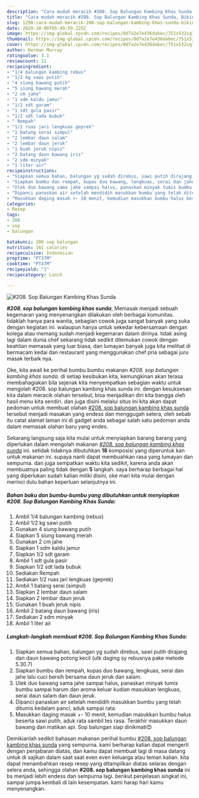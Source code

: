 ```yaml
---
description: "Cara mudah meracik #208. Sop Balungan Kambing Khas Sunda, Bikin Ngiler"
title: "Cara mudah meracik #208. Sop Balungan Kambing Khas Sunda, Bikin Ngiler"
slug: 1290-cara-mudah-meracik-208-sop-balungan-kambing-khas-sunda-bikin-ngiler
date: 2020-10-06T05:49:59.225Z
image: https://img-global.cpcdn.com/recipes/0d7a2e7e436dabec/751x532cq70/208-sop-balungan-kambing-khas-sunda-foto-resep-utama.jpg
thumbnail: https://img-global.cpcdn.com/recipes/0d7a2e7e436dabec/751x532cq70/208-sop-balungan-kambing-khas-sunda-foto-resep-utama.jpg
cover: https://img-global.cpcdn.com/recipes/0d7a2e7e436dabec/751x532cq70/208-sop-balungan-kambing-khas-sunda-foto-resep-utama.jpg
author: Herman Murray
ratingvalue: 3.1
reviewcount: 12
recipeingredient:
- "1/4 balungan kambing rebus"
- "1/2 kg sawi putih"
- "4 siung bawang putih"
- "5 siung bawang merah"
- "2 cm jahe"
- "1 sdm kaldu jamur"
- "1/2 sdt garam"
- "1 sdt gula pasir"
- "1/2 sdt lada bubuk"
- " Rempah"
- "1/2 ruas jari lengkuas geprek"
- "1 batang serai simpul"
- "2 lembar daun salam"
- "2 lembar daun jeruk"
- "1 buah jeruk nipis"
- "2 batang daun bawang iris"
- "2 sdm minyak"
- "1 liter air"
recipeinstructions:
- "Siapkan semua bahan, balungan yg sudah direbus, sawi putih dirajang dan daun bawang potong kecil (utk daging sy rebusnya pake metode 5.30.7)"
- "Siapkan bumbu dan rempah, kupas duo bawang, lengkuas, serai dan jahe lalu cuci bersih bersama daun jeruk dan salam."
- "Ulek duo bawang sama jahe sampai halus, panaskan minyak tumis bumbu sampai harum dan aroma keluar kudian masukkan lengkuas, serai daun salam dan daun jeruk."
- "Dipanci panaskan air setelah mendidih masukkan bumbu yang telah ditumis kedalam panci, aduk sampai rata."
- "Masukkan daging masak +- 10 menit, kemudian masukkan bumbu halus beserta sawi putih, aduk rata sambil tes rasa. Terakhir masukkan daun bawang dan matikan api. Sop balungan siap dinikmati😊"
categories:
- Resep
tags:
- 208
- sop
- balungan

katakunci: 208 sop balungan 
nutrition: 161 calories
recipecuisine: Indonesian
preptime: "PT37M"
cooktime: "PT47M"
recipeyield: "1"
recipecategory: Lunch

---
```



![#208. Sop Balungan Kambing Khas Sunda](https://img-global.cpcdn.com/recipes/0d7a2e7e436dabec/751x532cq70/208-sop-balungan-kambing-khas-sunda-foto-resep-utama.jpg)

<b><i>#208. sop balungan kambing khas sunda</i></b>, Memasak menjadi sebuah kegemaran yang menyenangkan dilakukan oleh berbagai komunitas. tidaklah hanya para wanita, sebagian cowok juga sangat banyak yang suka dengan kegiatan ini. walaupun hanya untuk sekedar kebersamaan dengan kolega atau memang sudah menjadi kegemaran dalam dirinya. tidak asing lagi dalam dunia chef sekarang tidak sedikit ditemukan cowok dengan keahlian memasak yang luar biasa, dan lumayan banyak juga kita melihat di bermacam kedai dan restaurant yang menggunakan chef pria sebagai juru masak terbaik nya.

Oke, kita awali ke perihal bumbu bumbu makanan <i>#208. sop balungan kambing khas sunda</i>. di setiap kesibukan kita, kemungkinan akan terasa membahagiakan bila sejenak kita menyempatkan sebagian waktu untuk mengolah #208. sop balungan kambing khas sunda ini. dengan kesuksesan kita dalam meracik olahan tersebut, bisa menjadikan diri kita bangga oleh hasil menu kita sendiri. dan juga disini melalui situs ini kita akan dapat pedoman untuk membuat olahan <u>#208. sop balungan kambing khas sunda</u> tersebut menjadi masakan yang endess dan menggugah selera, oleh sebab itu catat alamat laman ini di gadget anda sebagai salah satu pedoman anda dalam memasak olahan baru yang endes.




Sekarang langsung saja kita mulai untuk menyiapkan barang barang yang diperlukan dalam mengolah makanan <u><i>#208. sop balungan kambing khas sunda</i></u> ini. setidak tidaknya dibutuhkan <b>18</b> komposisi yang diperuntuk kan untuk makanan ini. supaya nanti dapat membuahkan rasa yang lumayan dan sempurna. dan juga sempatkan waktu kita sedikit, karena anda akan membuatnya paling tidak dengan <b>5</b> langkah. saya berharap berbagai hal yang diperlukan sudah kalian miliki disini, oke mari kita mulai dengan merinci dulu bahan keperluan selanjutnya ini.

<!--inarticleads1-->

##### Bahan baku dan bumbu-bumbu yang dibutuhkan untuk menyiapkan #208. Sop Balungan Kambing Khas Sunda:

1. Ambil 1/4 balungan kambing (rebus)
1. Ambil 1/2 kg sawi putih
1. Gunakan 4 siung bawang putih
1. Siapkan 5 siung bawang merah
1. Gunakan 2 cm jahe
1. Siapkan 1 sdm kaldu jamur
1. Siapkan 1/2 sdt garam
1. Ambil 1 sdt gula pasir
1. Siapkan 1/2 sdt lada bubuk
1. Sediakan  Rempah
1. Sediakan 1/2 ruas jari lengkuas (geprek)
1. Ambil 1 batang serai (simpul)
1. Siapkan 2 lembar daun salam
1. Siapkan 2 lembar daun jeruk
1. Gunakan 1 buah jeruk nipis
1. Ambil 2 batang daun bawang (iris)
1. Sediakan 2 sdm minyak
1. Ambil 1 liter air




<!--inarticleads2-->

##### Langkah-langkah membuat #208. Sop Balungan Kambing Khas Sunda:

1. Siapkan semua bahan, balungan yg sudah direbus, sawi putih dirajang dan daun bawang potong kecil (utk daging sy rebusnya pake metode 5.30.7)
1. Siapkan bumbu dan rempah, kupas duo bawang, lengkuas, serai dan jahe lalu cuci bersih bersama daun jeruk dan salam.
1. Ulek duo bawang sama jahe sampai halus, panaskan minyak tumis bumbu sampai harum dan aroma keluar kudian masukkan lengkuas, serai daun salam dan daun jeruk.
1. Dipanci panaskan air setelah mendidih masukkan bumbu yang telah ditumis kedalam panci, aduk sampai rata.
1. Masukkan daging masak +- 10 menit, kemudian masukkan bumbu halus beserta sawi putih, aduk rata sambil tes rasa. Terakhir masukkan daun bawang dan matikan api. Sop balungan siap dinikmati😊




Demikianlah sedikit bahasan makanan perihal bumbu <u>#208. sop balungan kambing khas sunda</u> yang sempurna. kami berharap kalian dapat mengerti dengan penjabaran diatas, dan kamu dapat membuat lagi di masa datang untuk di sajikan dalam saat saat even even keluarga atau teman kalian. kita dapat menambahkan resep resep yang ditampilkan diatas selaras dengan selera anda, sehingga olahan <b>#208. sop balungan kambing khas sunda</b> ini bs menjadi lebih endess dan sempurna lagi. berikut penjelasan singkat ini, sampai jumpa kembali di lain kesempatan. kami harap hari kamu menyenangkan.
